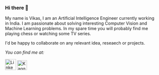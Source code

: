 ### Hi there 👋

My name is Vikas, I am an Artificial Intelligence Engineer currently working in India. I am passionate about solving interesting Computer Vision and Machine Learning problems. In my spare time you will probably find me playing chess or watching some TV series.

I'd be happy to collaborate on any relevant idea, reseaech or projects.

<i>You can find me at:</i>
<p>
<a href="https://www.linkedin.com/in/vikasojha7/"><img src="https://img.icons8.com/color/48/000000/linkedin.png" height=36, width=36 alt="LinkedIn"></a>
<!--<a href="https://www.instagram.com/vkasojhaa/"><img src="https://img.icons8.com/fluent/48/000000/instagram-new.png" height=36, width=36 alt="Instagram"></a>
-->
<a href="https://www.kaggle.com/vikasojha98/"><img src="https://cdn3.iconfinder.com/data/icons/logos-and-brands-adobe/512/189_Kaggle-512.png" height=32, width=32 alt="Kaggle"></a>
</p>
